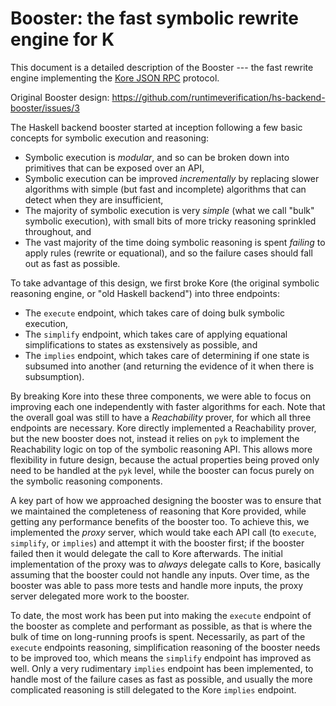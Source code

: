 Booster: the fast symbolic rewrite engine for K
===============================================

This document is a detailed description of the Booster --- the fast rewrite engine implementing the [Kore JSON RPC](./2022-07-18-JSON-RPC-Server-API.md) protocol.

Original Booster design: https://github.com/runtimeverification/hs-backend-booster/issues/3

The Haskell backend booster started at inception following a few basic concepts for symbolic execution and reasoning:

- Symbolic execution is _modular_, and so can be broken down into primitives that can be exposed over an API,
- Symbolic execution can be improved _incrementally_ by replacing slower algorithms with simple (but fast and incomplete) algorithms that can detect when they are insufficient,
- The majority of symbolic execution is very _simple_ (what we call "bulk" symbolic execution), with small bits of more tricky reasoning sprinkled throughout, and
- The vast majority of the time doing symbolic reasoning is spent _failing_ to apply rules (rewrite or equational), and so the failure cases should fall out as fast as possible.

To take advantage of this design, we first broke Kore (the original symbolic reasoning engine, or "old Haskell backend") into three endpoints:

- The `execute` endpoint, which takes care of doing bulk symbolic execution,
- The `simplify` endpoint, which takes care of applying equational simplifications to states as exstensively as possible, and
- The `implies` endpoint, which takes care of determining if one state is subsumed into another (and returning the evidence of it when there is subsumption).

By breaking Kore into these three components, we were able to focus on improving each one independently with faster algorithms for each.
Note that the overall goal was still to have a _Reachability_ prover, for which all three endpoints are necessary.
Kore directly implemented a Reachability prover, but the new booster does not, instead it relies on `pyk` to implement the Reachability logic on top of the symbolic reasoning API.
This allows more flexibility in future design, because the actual properties being proved only need to be handled at the `pyk` level, while the booster can focus purely on the symbolic reasoning components.

A key part of how we approached designing the booster was to ensure that we maintained the completeness of reasoning that Kore provided, while getting any performance benefits of the booster too.
To achieve this, we implemented the _proxy_ server, which would take each API call (to `execute`, `simplify`, or `implies`) and attempt it with the booster first; if the booster failed then it would delegate the call to Kore afterwards.
The initial implementation of the proxy was to _always_ delegate calls to Kore, basically assuming that the booster could not handle any inputs.
Over time, as the booster was able to pass more tests and handle more inputs, the proxy server delegated more work to the booster.

To date, the most work has been put into making the `execute` endpoint of the booster as complete and performant as possible, as that is where the bulk of time on long-running proofs is spent.
Necessarily, as part of the `execute` endpoints reasoning, simplification reasoning of the booster needs to be improved too, which means the `simplify` endpoint has improved as well.
Only a very rudimentary `implies` endpoint has been implemented, to handle most of the failure cases as fast as possible, and usually the more complicated reasoning is still delegated to the Kore `implies` endpoint.
